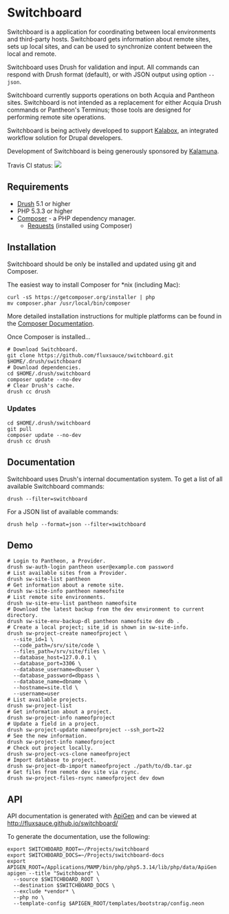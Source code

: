 # Switchboard

Switchboard is a application for coordinating between local environments and
third-party hosts. Switchboard gets information about remote sites, sets up
local sites, and can be used to synchronize content between the local and
remote.

Switchboard uses Drush for validation and input. All commands can respond with
Drush format (default), or with JSON output using option ````--json````.

Switchboard currently supports operations on both Acquia and Pantheon sites.
Switchboard is not intended as a replacement for either Acquia Drush commands or
Pantheon's Terminus; those tools are designed for performing remote site
operations.

Switchboard is being actively developed to support
[Kalabox](http://www.kalamuna.com/products/kalabox/), an integrated workflow
solution for Drupal developers.

Development of Switchboard is being generously sponsored by
[Kalamuna](http://www.kalamuna.com).

Travis CI status: [<img src="https://travis-ci.org/fluxsauce/switchboard.svg?branch=master">](https://travis-ci.org/fluxsauce/switchboard)

## Requirements

* [Drush](https://github.com/drush-ops/drush) 5.1 or higher
* PHP 5.3.3 or higher
* [Composer](http://getcomposer.org) - a PHP dependency manager.
    * [Requests](https://github.com/rmccue/Requests) (installed using Composer)

## Installation

Switchboard should be only be installed and updated using git and Composer.

The easiest way to install Composer for *nix (including Mac):

````
curl -sS https://getcomposer.org/installer | php
mv composer.phar /usr/local/bin/composer
````

More detailed installation instructions for multiple platforms can be found in
the [Composer Documentation](http://getcomposer.org/doc/00-intro.md).

Once Composer is installed...

````
# Download Switchboard.
git clone https://github.com/fluxsauce/switchboard.git $HOME/.drush/switchboard
# Download dependencies.
cd $HOME/.drush/switchboard
composer update --no-dev
# Clear Drush's cache.
drush cc drush
````

### Updates

````
cd $HOME/.drush/switchboard
git pull
composer update --no-dev
drush cc drush
````

## Documentation

Switchboard uses Drush's internal documentation system. To get a list of all
available Switchboard commands:

````
drush --filter=switchboard
````

For a JSON list of available commands:

````
drush help --format=json --filter=switchboard
````

## Demo

````
# Login to Pantheon, a Provider.
drush sw-auth-login pantheon user@example.com password
# List available sites from a Provider.
drush sw-site-list pantheon
# Get information about a remote site.
drush sw-site-info pantheon nameofsite
# List remote site environments.
drush sw-site-env-list pantheon nameofsite
# Download the latest backup from the dev environment to current directory.
drush sw-site-env-backup-dl pantheon nameofsite dev db .
# Create a local project; site_id is shown in sw-site-info.
drush sw-project-create nameofproject \
  --site_id=1 \
  --code_path=/srv/site/code \
  --files_path=/srv/site/files \
  --database_host=127.0.0.1 \
  --database_port=3306 \
  --database_username=dbuser \
  --database_password=dbpass \
  --database_name=dbname \
  --hostname=site.tld \
  --username=user
# List available projects.
drush sw-project-list
# Get information about a project.
drush sw-project-info nameofproject
# Update a field in a project.
drush sw-project-update nameofproject --ssh_port=22
# See the new information.
drush sw-project-info nameofproject
# Check out project locally.
drush sw-project-vcs-clone nameofproject
# Import database to project.
drush sw-project-db-import nameofproject ./path/to/db.tar.gz
# Get files from remote dev site via rsync.
drush sw-project-files-rsync nameofproject dev down
````

## API

API documentation is generated with [ApiGen](https://github.com/apigen/apigen)
and can be viewed at http://fluxsauce.github.io/switchboard/

To generate the documentation, use the following:

````
export SWITCHBOARD_ROOT=~/Projects/switchboard
export SWITCHBOARD_DOCS=~/Projects/switchboard-docs
export APIGEN_ROOT=/Applications/MAMP/bin/php/php5.3.14/lib/php/data/ApiGen
apigen --title "Switchboard" \
  --source $SWITCHBOARD_ROOT \
  --destination $SWITCHBOARD_DOCS \
  --exclude *vendor* \
  --php no \
  --template-config $APIGEN_ROOT/templates/bootstrap/config.neon
````

